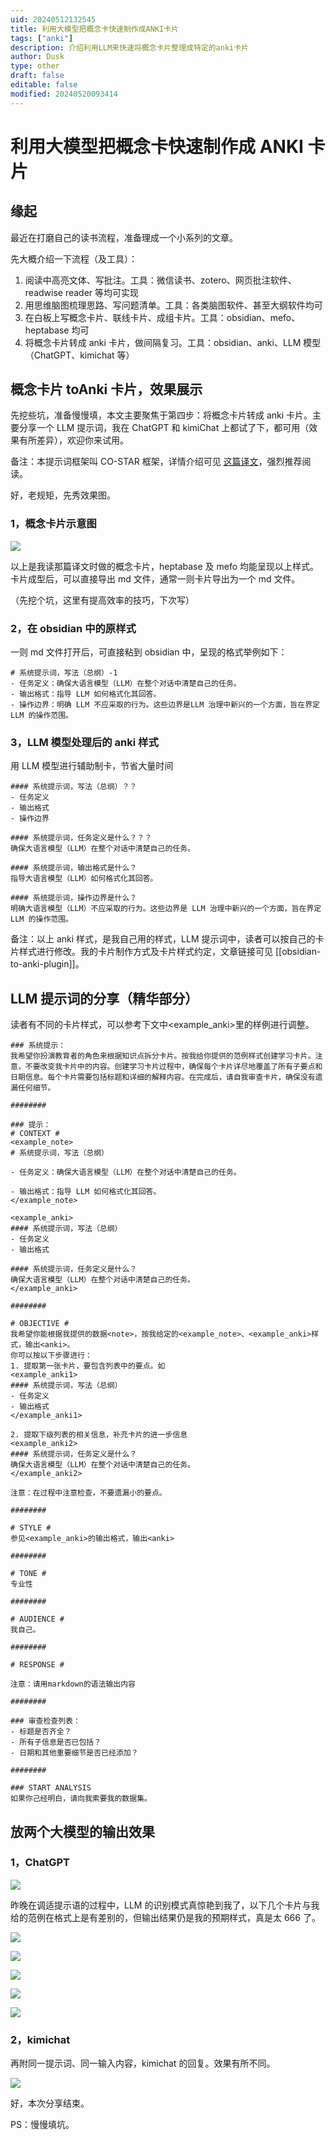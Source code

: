 ```yaml
---
uid: 20240512132545
title: 利用大模型把概念卡快速制作成ANKI卡片
tags: ["anki"]
description: 介绍利用LLM来快速将概念卡片整理成特定的anki卡片
author: Dusk
type: other
draft: false
editable: false
modified: 20240520093414
---
```


# 利用大模型把概念卡快速制作成 ANKI 卡片

## 缘起

最近在打磨自己的读书流程，准备理成一个小系列的文章。

先大概介绍一下流程（及工具）：

1. 阅读中高亮文体、写批注。工具：微信读书、zotero、网页批注软件、readwise reader 等均可实现
2. 用思维脑图梳理思路、写问题清单。工具：各类脑图软件、甚至大纲软件均可
3. 在白板上写概念卡片、联线卡片、成组卡片。工具：obsidian、mefo、heptabase 均可
4. 将概念卡片转成 anki 卡片，做间隔复习。工具：obsidian、anki、LLM 模型（ChatGPT、kimichat 等）

## 概念卡片 toAnki 卡片，效果展示

先挖些坑，准备慢慢填，本文主要聚焦于第四步：将概念卡片转成 anki 卡片。主要分享一个 LLM 提示词，我在 ChatGPT 和 kimiChat 上都试了下，都可用（效果有所差异），欢迎你来试用。

备注：本提示词框架叫 CO-STAR 框架，详情介绍可见 [这篇译文](https://baoyu.io/translations/prompt-engineering/how-i-won-singapores-gpt-4-prompt-engineering-competition?continueFlag=0dd952f2f7daba6f892fbd4fc7f7da7a)，强烈推荐阅读。

好，老规矩，先秀效果图。

### 1，概念卡片示意图

![](https://cdn.pkmer.cn/images/202405200933889.png!pkmer)

以上是我读那篇译文时做的概念卡片，heptabase 及 mefo 均能呈现以上样式。卡片成型后，可以直接导出 md 文件，通常一则卡片导出为一个 md 文件。

（先挖个坑，这里有提高效率的技巧，下次写）

### 2，在 obsidian 中的原样式

一则 md 文件打开后，可直接粘到 obsidian 中，呈现的格式举例如下：

```original_card
# 系统提示词，写法（总纲）-1
- 任务定义：确保大语言模型（LLM）在整个对话中清楚自己的任务。
- 输出格式：指导 LLM 如何格式化其回答。
- 操作边界：明确 LLM 不应采取的行为。这些边界是LLM 治理中新兴的一个方面，旨在界定 LLM 的操作范围。
```

### 3，LLM 模型处理后的 anki 样式

用 LLM 模型进行辅助制卡，节省大量时间

```anki_card
#### 系统提示词，写法（总纲）？？
- 任务定义
- 输出格式
- 操作边界

#### 系统提示词，任务定义是什么？？？
确保大语言模型（LLM）在整个对话中清楚自己的任务。

#### 系统提示词，输出格式是什么？
指导大语言模型（LLM）如何格式化其回答。

#### 系统提示词，操作边界是什么？
明确大语言模型（LLM）不应采取的行为。这些边界是 LLM 治理中新兴的一个方面，旨在界定 LLM 的操作范围。
```

备注：以上 anki 样式，是我自己用的样式，LLM 提示词中，读者可以按自己的卡片样式进行修改。我的卡片制作方式及卡片样式约定，文章链接可见 [[obsidian-to-anki-plugin]]。

## LLM 提示词的分享（精华部分）

读者有不同的卡片样式，可以参考下文中<example_anki>里的样例进行调整。

```CO-STAR Framework
### 系统提示：
我希望你扮演教育者的角色来根据知识点拆分卡片。按我给你提供的范例样式创建学习卡片。注意，不要改变我卡片中的内容。创建学习卡片过程中，确保每个卡片详尽地覆盖了所有子要点和日期信息。每个卡片需要包括标题和详细的解释内容。在完成后，请自我审查卡片，确保没有遗漏任何细节。

########

### 提示：
# CONTEXT #
<example_note>
# 系统提示词，写法（总纲）

- 任务定义：确保大语言模型（LLM）在整个对话中清楚自己的任务。

- 输出格式：指导 LLM 如何格式化其回答。
</example_note>

<example_anki>
#### 系统提示词，写法（总纲）
- 任务定义
- 输出格式

#### 系统提示词，任务定义是什么？
确保大语言模型（LLM）在整个对话中清楚自己的任务。
</example_anki>

########

# OBJECTIVE #
我希望你能根据我提供的数据<note>，按我给定的<example_note>、<example_anki>样式，输出<anki>。
你可以按以下步骤进行：
1. 提取第一张卡片，要包含列表中的要点。如
<example_anki1>
#### 系统提示词，写法（总纲）
- 任务定义
- 输出格式
</example_anki1> 

2. 提取下级列表的相关信息，补充卡片的进一步信息
<example_anki2>
#### 系统提示词，任务定义是什么？
确保大语言模型（LLM）在整个对话中清楚自己的任务。
</example_anki2> 

注意：在过程中注意检查，不要遗漏小的要点。

########

# STYLE #
参见<example_anki>的输出格式，输出<anki>

########

# TONE #
专业性

########

# AUDIENCE #
我自己。

########

# RESPONSE #

注意：请用markdown的语法输出内容

########

### 审查检查列表：
- 标题是否齐全？
- 所有子信息是否已包括？
- 日期和其他重要细节是否已经添加？

########

### START ANALYSIS
如果你己经明白，请向我索要我的数据集。
```

## 放两个大模型的输出效果

### 1，ChatGPT

![](https://cdn.pkmer.cn/images/202405200933891.png!pkmer)

昨晚在调适提示语的过程中，LLM 的识别模式真惊艳到我了，以下几个卡片与我给的范例在格式上是有差别的，但输出结果仍是我的预期样式，真是太 666 了。

![](https://cdn.pkmer.cn/images/202405200933892.png!pkmer)

![](https://cdn.pkmer.cn/images/202405200933893.png!pkmer)

![](https://cdn.pkmer.cn/images/202405200933894.png!pkmer)

![](https://cdn.pkmer.cn/images/202405200933895.png!pkmer)

![](https://cdn.pkmer.cn/images/202405200933896.png!pkmer)

### 2，kimichat

再附同一提示词、同一输入内容，kimichat 的回复。效果有所不同。

![](https://cdn.pkmer.cn/images/202405200933897.png!pkmer)

好，本次分享结束。

PS：慢慢填坑。